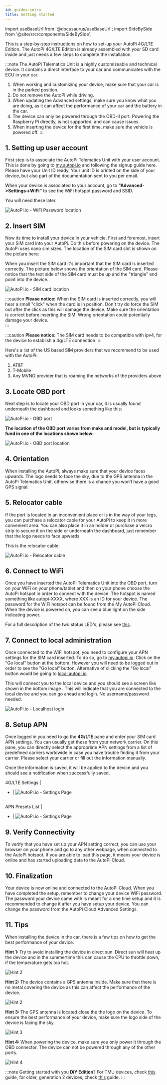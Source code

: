 ```yaml
---
id: guides-intro
title: Getting started
---
```


import useBaseUrl from '@docusaurus/useBaseUrl';
import SideBySide from '@site/src/components/SideBySide';

This is a step-by-step instructions on how to set-up your AutoPi 4G/LTE Edition. The AutoPi 4G/LTE
Edition is already assembled with your SD card inside and just needs a few steps to complete the
installation.

:::note
The AutoPi Telematics Unit is a highly customizeable and technical device. It contains a direct
interface to your car and communicates with the ECU in your car.

1. When working and customizing your device, make sure that your car is in the parked position.
2. Do not remove the AutoPi while driving.
3. When updating the Advanced settings, make sure you know what you are doing, as it can affect the
  performance of your car and the battery in the car.
4. The device can only be powered through the OBD-II port. Powering the Raspberry Pi directly, is
  not supported, and can cause issues.
5. When inserting the device for the first time, make sure the vehicle is powered off.
:::

## 1. Setting up user account

First step is to associate the AutoPi Telematics Unit with your user account. This is done by going
to [my.autopi.io](https://my.autopi.io/) and following the signup guide here. Please have your
Unit ID ready. Your unit ID is printed on the side of your device, but also part of the
documentation sent to you per email.

When your device is associated to your account, go to **"Advanced->Settings->WiFi"** to see the
WiFi hotspot password and SSID.

You will need these later.

![AutoPi.io - WiFi Password location](/img/guides/getting_started/wifi_settings.png)

## 2. Insert SIM

Now its time to install your device in your vehicle. First and foremost, insert your SIM card into
your AutoPi. Do this before powering on the device. The AutoPi uses nano sim sizes. The location of
the SIM card slot is shown on the picture here:

When you insert the SIM card it's important that the SIM card is inserted correctly. The picture
below shows the orientation of the SIM card. Please notice that the text side of the SIM card must
be up and the "triangle" end point into the device.

![AutoPi.io - SIM card location](/img/guides/getting_started/sim_card.png)

:::caution
**Please notice:** When the SIM card is inserted correctly, you will hear a small "click" when the
card is in position. Don't try do force the SIM out after the click as this will damage the device.
Make sure the orientation is correct before inserting the SIM. Wrong orientation could potentially
damage your device.  
:::

:::caution
**Please notice:** The SIM card needs to be compatible with ipv4, for the device to establish a 4g/LTE connection. 
:::

Here's a list of the US based SIM providers that we recommend to be used with the AutoPi:
1. AT&T
2. T-Mobile
3. Any MVNO provider that is roaming the networks of the providers above

## 3. Locate OBD port

Next step is to locate your OBD port in your car, it is usually found underneath the dashboard and
looks something like this:

<div style={{textAlign: 'center'}}>

  ![AutoPi.io - OBD port](/img/guides/getting_started/obd_location.jpg)

</div>

**The location of the OBD port varies from make and model, but is typically fund in one of the
locations shown below:**

![AutoPi.io - OBD port location](/img/guides/getting_started/TMU_placement_dashboard_v1_finecut-01.jpg)

## 4. Orientation

When installing the AutoPi, always make sure that your device faces upwards. The logo needs to face
the sky, due to the GPS antenna in the AutoPi Telematics Unit, otherwise there is a chance you
won’t have a good GPS signal.

## 5. Relocator cable

If the port is located in an inconvenient place or is in the way of your legs, you can purchase a
relocator cable for your AutoPi to keep it in more convenient area. You can also place it in an
holder or purchase a velcro strip to secure it on the side or underneath the dashboard, just
remember that the logo needs to face upwards.

This is the relocator cable:

![AutoPi.io - Relocator cable](/img/guides/getting_started/relocator_cable2.jpg)

## 6. Connect to WiFi

Once you have inserted the AutoPi Telematics Unit into the OBD port, turn on your WiFi on your
phone/tablet and then on your phone choose the AutoPi hotspot in order to connect with the device.
The hotspot is named something like autopi-XXXX, where XXX is an ID for your device. The password
for the WiFi hotspot can be found from the My AutoPi Cloud. When the device is powered on, you can
see a blue light on the side indicating power.

For a full description of the two status LED's, please see [this](/core/power_management/index.md/#status-leds).

## 7. Connect to local administration

Once connected to the WiFi hotspot, you need to configure your APN settings for the SIM card
inserted. To do so, go to [my.autopi.io](https://my.autopi.io/). Click on the "Go local" button at
the bottom. However you will need to be logged out in order to see the "Go local" button. Alternative of clicking the "Go local" button would be going to [local.autopi.io](https://local.autopi.io/).

This will connect you to the local device and you should see a screen like shown in the bottom image
. This will indicate that you are connected to the local device and you can go ahead and login.
No username/password needed.



![AutoPi.io - Localhost login](/img/guides/getting_started/local.jpg)

## 8. Setup APN

Once logged in you need to go the **4G/LTE** pane and enter your SIM card APN settings. You can
usually get these from your network carrier. On this pane, you can directly select the appropriate APN settings from a list of predefined carriers worldwide in case you have
trouble finding it from your carrier. Please select your carrier or fill out the information
manually.

Once the information is saved, it will be applied to the device and you should see a
notification when successfully saved.

4G/LTE Settings | 
- |
![AutoPi.io - Settings Page](/img/guides/getting_started/apn_settings.png)

##

APN Presets List |
- |
![AutoPi.io - Settings Page](/img/guides/getting_started/apn_settings_list.png) 

## 9. Verify Connectivity

To verify that you have set up your APN setting correct, you can use your browser on your phone
and go to any other webpage, when connected to the AutoPi hotspot. If you are able to load this
page, it means your device is online and has started uploading data to the AutoPi Cloud.

## 10. Finalization

Your device is now online and connected to the AutoPi Cloud. When you have completed the setup,
remember to change your device WiFi password. The password your device came with is meant for a one
time setup and it is recommended to change it after you have setup your device. You can change the
password from the AutoPi Cloud Advanced Settings.

## 11. Tips

When installing the device in the car, there is a few tips on how to get the best performance of your device.

<SideBySide>
	<p>
		<strong>Hint 1: </strong>Try to avoid installing the device in direct sun. Direct sun will heat up the device and in the summertime this can cause the CPU to throttle down, if the temperature gets too hot. 
	</p>
	<img alt="Hint 2" src={require('@site/static/img/user-manual/usage_avoid_direct_sun.png').default}/>
</SideBySide>

<br/>

<SideBySide>
	<p>
		<strong>Hint 2: </strong>The device contains a GPS antenna inside. Make sure that there is no metal covering the device as this can affect the performance of the device. 
	</p>
	<img alt="Hint 2" src={require('@site/static/img/user-manual/usage_avoid_metal.png').default}/>
</SideBySide>

<br/>

<SideBySide>
	<p>
		<strong>Hint 3: </strong>The GPS antenna is located close the the logo on the device. To ensure the best performance of your device, make sure the logo side of the device is facing the sky.
	</p>
	<img alt="Hint 3" src={require('@site/static/img/user-manual/usage_gps_antenna_orientation.png').default}/>
</SideBySide>

<br/>

<SideBySide>
	<p>
		<strong>Hint 4: </strong>When powering the device, make sure you only power it through the OBD connector. The device can not be powered through any of the other ports.
	</p>
	<img alt="Hint 4" src={require('@site/static/img/user-manual/usage_how_to_power.png').default}/>
</SideBySide>


:::note
Getting started with you **DiY Edition**? For TMU devices, check [this](/hardware/autopi_dongle_gen3/setup_your_tmu_diy_edition.md) guide,
for older, generation 2 devices, check [this](/hardware/autopi_dongle/setup_your_gen_2_diy_edition.md) guide.
:::
